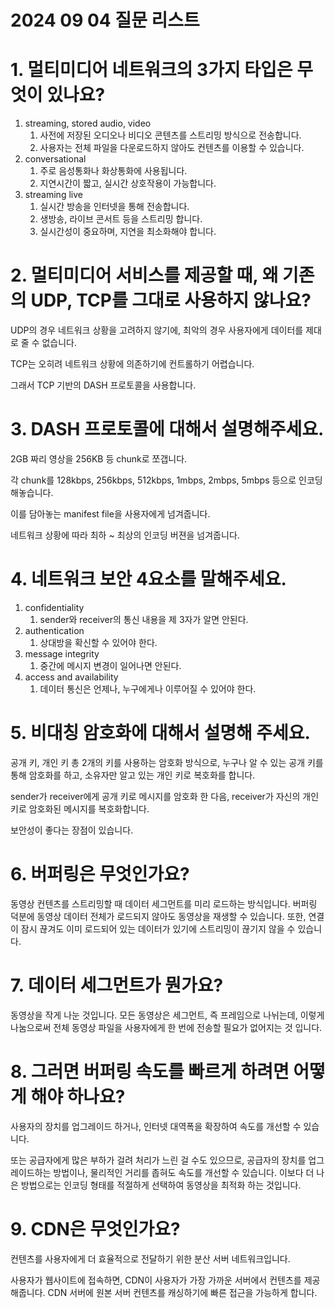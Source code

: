 # 2024 09 04 질문 리스트

# 1. 멀티미디어 네트워크의 3가지 타입은 무엇이 있나요?

1. streaming, stored audio, video
    1. 사전에 저장된 오디오나 비디오 콘텐츠를 스트리밍 방식으로 전송합니다.
    2. 사용자는 전체 파일을 다운로드하지 않아도 컨텐츠를 이용할 수 있습니다.
2. conversational
    1. 주로 음성통화나 화상통화에 사용됩니다.
    2. 지연시간이 짧고, 실시간 상호작용이 가능합니다.
3. streaming live
    1. 실시간 방송을 인터넷을 통해 전송합니다.
    2. 생방송, 라이브 콘서트 등을 스트리밍 합니다.
    3. 실시간성이 중요하며, 지연을 최소화해야 합니다.

# 2. 멀티미디어 서비스를 제공할 때, 왜 기존의 UDP, TCP를 그대로 사용하지 않나요?

UDP의 경우 네트워크 상황을 고려하지 않기에, 최악의 경우 사용자에게 데이터를 제대로 줄 수 없습니다.

TCP는 오히려 네트워크 상황에 의존하기에 컨트롤하기 어렵습니다.

그래서 TCP 기반의 DASH 프로토콜을 사용합니다.

# 3. DASH 프로토콜에 대해서 설명해주세요.

2GB 짜리 영상을 256KB 등 chunk로 쪼갭니다.

각 chunk를 128kbps, 256kbps, 512kbps, 1mbps, 2mbps, 5mbps 등으로 인코딩 해놓습니다.

이를 담아놓는 manifest file을 사용자에게 넘겨줍니다.

네트워크 상황에 따라 최하 ~ 최상의 인코딩 버젼을 넘겨줍니다.

# 4. 네트워크 보안 4요소를 말해주세요.

1. confidentiality
    1. sender와 receiver의 통신 내용을 제 3자가 알면 안된다.
2. authentication
    1. 상대방을 확신할 수 있어야 한다.
3. message integrity
    1. 중간에 메시지 변경이 일어나면 안된다.
4. access and availability
    1. 데이터 통신은 언제나, 누구에게나 이루어질 수 있어야 한다.

# 5. 비대칭 암호화에 대해서 설명해 주세요.

공개 키, 개인 키 총 2개의 키를 사용하는 암호화 방식으로, 누구나 알 수 있는 공개 키를 통해 암호화를 하고, 소유자만 알고 있는 개인 키로 복호화를 합니다.

sender가 receiver에게 공개 키로 메시지를 암호화 한 다음, receiver가 자신의 개인 키로 암호화된 메시지를 복호화합니다.

보안성이 좋다는 장점이 있습니다.

# 6. 버퍼링은 무엇인가요?

동영상 컨텐츠를 스트리밍할 때 데이터 세그먼트를 미리 로드하는 방식입니다. 버퍼링 덕분에 동영상 데이터 전체가 로드되지 않아도 동영상을 재생할 수 있습니다. 또한, 연결이 잠시 끊겨도 이미 로드되어 있는 데이터가 있기에 스트리밍이 끊기지 않을 수 있습니다.

# 7. 데이터 세그먼트가 뭔가요?

동영상을 작게 나눈 것입니다. 모든 동영상은 세그먼트, 즉 프레임으로 나뉘는데, 이렇게 나눔으로써 전체 동영상 파일을 사용자에게 한 번에 전송할 필요가 없어지는 것 입니다.

# 8. 그러면 버퍼링 속도를 빠르게 하려면 어떻게 해야 하나요?

사용자의 장치를 업그레이드 하거나, 인터넷 대역폭을 확장하여 속도를 개선할 수 있습니다.

또는 공급자에게 많은 부하가 걸려 처리가 느린 걸 수도 있으므로, 공급자의 장치를 업그레이드하는 방법이나, 물리적인 거리를 좁혀도 속도를 개선할 수 있습니다. 이보다 더 나은 방법으로는 인코딩 형태를 적절하게 선택하여 동영상을 최적화 하는 것입니다.

# 9. CDN은 무엇인가요?

컨텐츠를 사용자에게 더 효율적으로 전달하기 위한 분산 서버 네트워크입니다.

사용자가 웹사이트에 접속하면, CDN이 사용자가 가장 가까운 서버에서 컨텐츠를 제공해줍니다. CDN 서버에 원본 서버 컨텐츠를 캐싱하기에 빠른 접근을 가능하게 합니다.